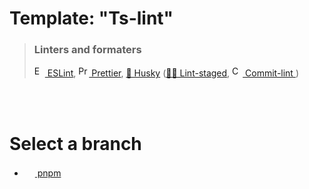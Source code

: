 # Template: "Ts-lint"

> ### Linters and formaters
>
> <a href="https://eslint.org/" >
> <img alt="ESLint logo" src="https://d33wubrfki0l68.cloudfront.net/204482ca413433c80cd14fe369e2181dd97a2a40/092e2/assets/img/logo.svg" itemprop="image" width="17"> ESLint</a>,
> <a href="https://prettier.io/">
> <img alt="Prettier logo" src="https://prettier.io/icon.png" width="17" /> Prettier</a>,
> <a href="https://typicode.github.io/husky/#/">🐶 Husky</a> (<a href="https://github.com/okonet/lint-staged#readme">🚫💩 Lint-staged</a>, 
>   <a href="https://commitlint.js.org/#/">
>   <img alt="Commit-lint logo." src="https://commitlint.js.org/assets/icon.svg" itemprop="image" width="17" /> Commit-lint
>   </a>)

<br><br>

# Select a branch
+ <a href="https://github.com/KevinNicolas/template-Ts-lint/tree/pnpm">
    <img alter="pnpm logo." src="https://d33wubrfki0l68.cloudfront.net/2f3acb83b7d2349f2194bc38c0f22f295908dc33/5220f/es/img/pnpm-no-name-with-frame.svg" width="17" /> pnpm
</a>


<!-- ## Start

### Pre-requirements

- <span href="https://pnpm.io/es/"><img alter="pnpm logo." src="https://www.svgrepo.com/show/354126/npm-icon.svg" width="17" /><b> npm</b></span> package manager

### Setup

Clone this respository and run:

```
    npm i
```

## Use other package manager

<span>If you want use other package manage you need change "npm" commands of next files for the equivalent of you package manager (the next examples are made with npm/npx)</span>

    .husky
    ├ commit-msg: [Line 4]: npx --no-install commitlint --edit
    ├ post-merge: [Line 4]: npm install
    └ pre-commit:
        ├ [Line 4]: npm run tsc
        ├ [Line 5]: npm run lint-staged
        ├ [Line 6]: npm run lint:fix
        └ [Line 6]: npm run format
    package.json:
    ├ [Line 11]: "build": "npm run lint && npm run format && tsc"
    ├ [Line 33]: "npm run eslint --fix"
    └ [Line 34]: "npm run prettier --write"

After this modifies, delete "package-lock.yaml" file and "node_modules"(if exist), next, run the equivalent of "npm install", remove remote origin (`git remote remove origin`) and delete "README.md" -->
